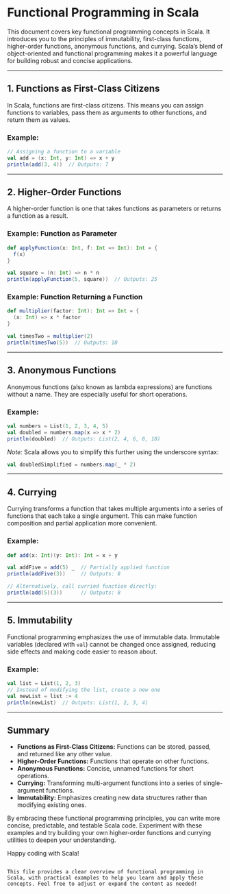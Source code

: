 # Functional Programming in Scala

This document covers key functional programming concepts in Scala. It introduces you to the principles of immutability, first-class functions, higher-order functions, anonymous functions, and currying. Scala’s blend of object-oriented and functional programming makes it a powerful language for building robust and concise applications.

---

## 1. Functions as First-Class Citizens

In Scala, functions are first-class citizens. This means you can assign functions to variables, pass them as arguments to other functions, and return them as values.

### Example:

```scala
// Assigning a function to a variable
val add = (x: Int, y: Int) => x + y
println(add(3, 4))  // Outputs: 7
```

---

## 2. Higher-Order Functions

A higher-order function is one that takes functions as parameters or returns a function as a result.

### Example: Function as Parameter

```scala
def applyFunction(x: Int, f: Int => Int): Int = {
  f(x)
}

val square = (n: Int) => n * n
println(applyFunction(5, square))  // Outputs: 25
```

### Example: Function Returning a Function

```scala
def multiplier(factor: Int): Int => Int = {
  (x: Int) => x * factor
}

val timesTwo = multiplier(2)
println(timesTwo(5))  // Outputs: 10
```

---

## 3. Anonymous Functions

Anonymous functions (also known as lambda expressions) are functions without a name. They are especially useful for short operations.

### Example:

```scala
val numbers = List(1, 2, 3, 4, 5)
val doubled = numbers.map(x => x * 2)
println(doubled)  // Outputs: List(2, 4, 6, 8, 10)
```

*Note:* Scala allows you to simplify this further using the underscore syntax:

```scala
val doubledSimplified = numbers.map(_ * 2)
```

---

## 4. Currying

Currying transforms a function that takes multiple arguments into a series of functions that each take a single argument. This can make function composition and partial application more convenient.

### Example:

```scala
def add(x: Int)(y: Int): Int = x + y

val addFive = add(5) _  // Partially applied function
println(addFive(3))     // Outputs: 8

// Alternatively, call curried function directly:
println(add(5)(3))      // Outputs: 8
```

---

## 5. Immutability

Functional programming emphasizes the use of immutable data. Immutable variables (declared with `val`) cannot be changed once assigned, reducing side effects and making code easier to reason about.

### Example:

```scala
val list = List(1, 2, 3)
// Instead of modifying the list, create a new one
val newList = list :+ 4  
println(newList)  // Outputs: List(1, 2, 3, 4)
```

---

## Summary

- **Functions as First-Class Citizens:** Functions can be stored, passed, and returned like any other value.
- **Higher-Order Functions:** Functions that operate on other functions.
- **Anonymous Functions:** Concise, unnamed functions for short operations.
- **Currying:** Transforming multi-argument functions into a series of single-argument functions.
- **Immutability:** Emphasizes creating new data structures rather than modifying existing ones.

By embracing these functional programming principles, you can write more concise, predictable, and testable Scala code. Experiment with these examples and try building your own higher-order functions and currying utilities to deepen your understanding.

Happy coding with Scala!
```

This file provides a clear overview of functional programming in Scala, with practical examples to help you learn and apply these concepts. Feel free to adjust or expand the content as needed!